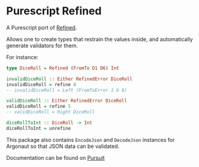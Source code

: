 # Purescript Refined

A Purescript port of [Refined](http://hackage.haskell.org/package/refined).

Allows one to create types that restrain the values inside, and automatically generate validators for them.

For instance:

```haskell
type DiceRoll = Refined (FromTo D1 D6) Int

invalidDiceRoll :: Either RefinedError DiceRoll
invalidDiceRoll = refine 8
-- invalidDiceRoll = Left (FromToError 1 6 8)

validDiceRoll :: Either RefinedError DiceRoll
validDiceRoll = refine 5
-- validDiceRoll = Right DiceRoll

diceRollToInt :: DiceRoll -> Int
diceRollToInt = unrefine
```

This package also contains `EncodeJson` and `DecodeJson` instances for Argonaut so that JSON data can be validated.

Documentation can be found on [Pursuit](https://pursuit.purescript.org/packages/purescript-refined/0.1.2)
